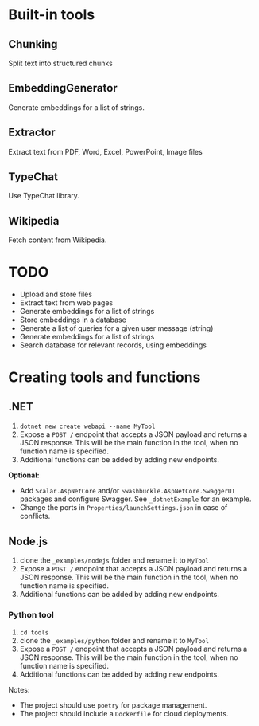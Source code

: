 # Built-in tools

## Chunking

Split text into structured chunks

## EmbeddingGenerator

Generate embeddings for a list of strings.

## Extractor

Extract text from PDF, Word, Excel, PowerPoint, Image files

## TypeChat

Use TypeChat library.

## Wikipedia

Fetch content from Wikipedia.

# TODO

- Upload and store files
- Extract text from web pages
- Generate embeddings for a list of strings
- Store embeddings in a database
- Generate a list of queries for a given user message (string)
- Generate embeddings for a list of strings
- Search database for relevant records, using embeddings

# Creating tools and functions

## .NET

1. `dotnet new create webapi --name MyTool`
2. Expose a `POST /` endpoint that accepts a JSON payload and returns a JSON response.
   This will be the main function in the tool, when no function name is specified.
3. Additional functions can be added by adding new endpoints.

**Optional:**

- Add `Scalar.AspNetCore` and/or `Swashbuckle.AspNetCore.SwaggerUI` packages and configure Swagger.
  See `_dotnetExample` for an example.
- Change the ports in `Properties/launchSettings.json` in case of conflicts.

## Node.js

1. clone the `_examples/nodejs` folder and rename it to `MyTool`
2. Expose a `POST /` endpoint that accepts a JSON payload and returns a JSON response.
   This will be the main function in the tool, when no function name is specified.
3. Additional functions can be added by adding new endpoints.

### Python tool

1. `cd tools`
2. clone the `_examples/python` folder and rename it to `MyTool`
3. Expose a `POST /` endpoint that accepts a JSON payload and returns a JSON response.
   This will be the main function in the tool, when no function name is specified.
4. Additional functions can be added by adding new endpoints.

Notes:

- The project should use `poetry` for package management.
- The project should include a `Dockerfile` for cloud deployments.
